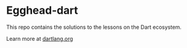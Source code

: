 # Egghead-dart

This repo contains the solutions to the lessons on the Dart ecosystem.

Learn more at [dartlang.org](https://www.dartlang.org)
